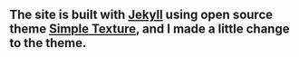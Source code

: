 ## The site is built with [Jekyll](https://jekyllrb.com/) using open source theme [Simple Texture](https://github.com/yizeng/jekyll-theme-simple-texture), and I made a little change to the theme.

